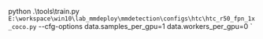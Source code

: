python .\tools\train.py `
E:\workspace\win10\lab_mmdeploy\mmdetection\configs\htc\htc_r50_fpn_1x_coco.py `
--cfg-options data.samples_per_gpu=1 data.workers_per_gpu=0 `
